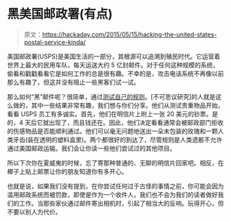 # 黑美国邮政署​(有点)

> 原文：<https://hackaday.com/2015/05/15/hacking-the-united-states-postal-service-kinda/>

美国邮政署​(USPS)是美国生活的一部分，其根源可以追溯到殖民时代。它运营着世界上最大的民用车队，每天运送大约 5 亿封邮件。对于任何这种规模的系统，偷看和戳戳看看它是如何工作的总是很有趣。不幸的是，攻击电话系统不再像以前那么有趣了，但这并没有阻止一些黑客们试一试。

那么如何“黑”邮件呢？很简单，通过[测试自己的规则](http://www.improbable.com/airchives/paperair/volume6/v6i4/postal-6-4.html)。[不可思议研究]的人就是这么做的，其中一些结果非常有趣，我们想与你们分享。他们从测试贵重物品开始，看看 USPS 员工有多诚实。首先，他们在明信片上附上一张 20 美元的钞票。是的，4 天后它就出现了，而且钱还在。因此，他们决定看看通常会被邮政部门拒收的伤感物品是否能顺利通过。他们可以毫无问题地送出一朵未包装的玫瑰和一颗人类牙齿(装在透明的塑料盒里)。两个都很好的到达了，尽管规则是人类遗骸不允许通过美国邮政运输。我们会让你读一些他们尝试过的其他项目。

所以下次你在夏威夷的时候，忘了寄那种普通的、无聊的明信片回家吧。相反，在椰子上贴上邮票让你的朋友知道你有多开心。

也就是说，如果我们没有提到，在你尝试任何过于古怪的事情之前，你可能会因为滥用邮政系统而被罚款，即使是作为一个收件人，我们也不会为我们的读者做好我们的工作。当那些家伙通过邮件寄出相机时，引起了相当大的反响。玩得开心，但不要以别人为代价。